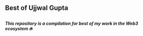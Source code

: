 <!DOCTYPE html>
<html lang="en">
<head>
    <meta charset="UTF-8">
    <meta http-equiv="X-UA-Compatible" content="IE=edge">
    <meta name="viewport" content="width=device-width, initial-scale=1.0">
</head>
<body>
    <h2>Best of Ujjwal Gupta<h2>
        <h5>This repository is a compilation for best of my work in the Web3 ecosystem 🔥<h5>
</body>
</html>